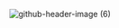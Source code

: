 ![github-header-image (6)](https://github.com/user-attachments/assets/ef9f7155-e40b-46b1-9197-12b43e80e897)

